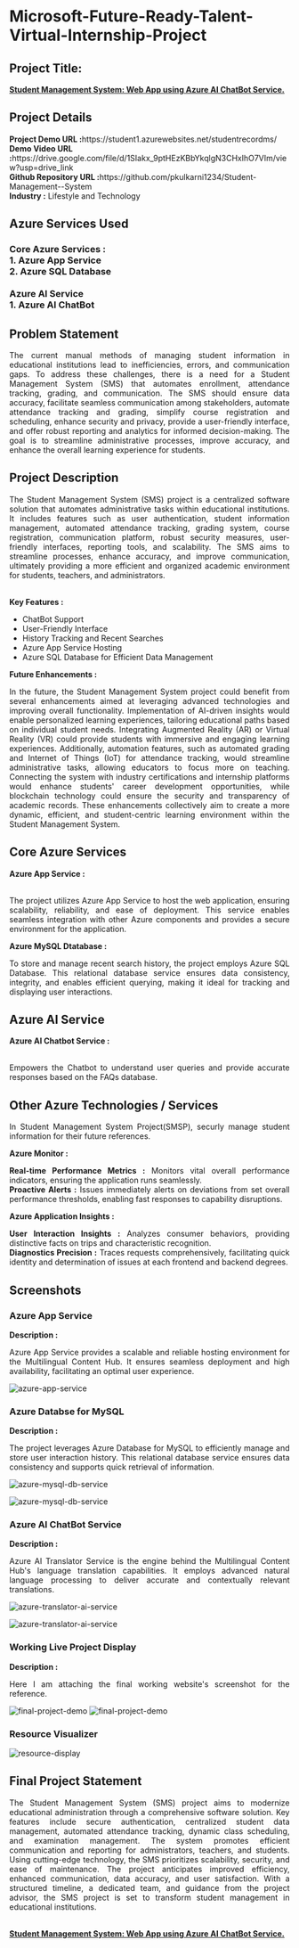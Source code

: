 <h1>Microsoft-Future-Ready-Talent-Virtual-Internship-Project</h1>
<h2>Project Title:</h2><b><a href="https://student1.azurewebsites.net/studentrecordms/">Student Management System: Web App using Azure AI ChatBot Service.</b></a>
<br>
<h2>Project Details</h2>
<b>Project Demo URL :</b>https://student1.azurewebsites.net/studentrecordms/ <br>
<b>Demo Video URL :</b>https://drive.google.com/file/d/1SIakx_9ptHEzKBbYkqlgN3CHxlhO7VIm/view?usp=drive_link <br>
<b>Github Repository URL :</b>https://github.com/pkulkarni1234/Student-Management--System  <br>
<b>Industry :</b> Lifestyle and Technology<br>
<h2>Azure Services Used </h2>
<h3>
Core Azure Services : <br>
1. Azure App Service <br>
2. Azure SQL Database<br> <br>
Azure AI Service <br>
1. Azure AI ChatBot
</h3>
<h2>Problem Statement</h2>
<p align="justify">The current manual methods of managing student information in educational institutions lead to inefficiencies, errors, and communication gaps. To address these challenges, there is a need for a Student Management System (SMS) that automates enrollment, attendance tracking, grading, and communication. The SMS should ensure data accuracy, facilitate seamless communication among stakeholders, automate attendance tracking and grading, simplify course registration and scheduling, enhance security and privacy, provide a user-friendly interface, and offer robust reporting and analytics for informed decision-making. The goal is to streamline administrative processes, improve accuracy, and enhance the overall learning experience for students.</p>
<h2>Project Description</h2>
<p align="justify">
The Student Management System (SMS) project is a centralized software solution that automates administrative tasks within educational institutions. It includes features such as user authentication, student information management, automated attendance tracking, grading system, course registration, communication platform, robust security measures, user-friendly interfaces, reporting tools, and scalability. The SMS aims to streamline processes, enhance accuracy, and improve communication, ultimately providing a more efficient and organized academic environment for students, teachers, and administrators.</p><br>
<b>Key Features :</b>
<ul>
    <li>ChatBot Support</li>
    <li>User-Friendly Interface</li>
    <li>History Tracking and Recent Searches</li>
    <li>Azure App Service Hosting</li>
    <li>Azure SQL Database for Efficient Data Management</li>
</ul>
<b>Future Enhancements :</b><br>
<p align="justify">
In the future, the Student Management System project could benefit from several enhancements aimed at leveraging advanced technologies and improving overall functionality. Implementation of AI-driven insights would enable personalized learning experiences, tailoring educational paths based on individual student needs. Integrating Augmented Reality (AR) or Virtual Reality (VR) could provide students with immersive and engaging learning experiences. Additionally, automation features, such as automated grading and Internet of Things (IoT) for attendance tracking, would streamline administrative tasks, allowing educators to focus more on teaching. Connecting the system with industry certifications and internship platforms would enhance students' career development opportunities, while blockchain technology could ensure the security and transparency of academic records. These enhancements collectively aim to create a more dynamic, efficient, and student-centric learning environment within the Student Management System.</p>
<h2>Core Azure Services</h2>
<b>Azure App Service :</b><br><p align="justify"><br>The project utilizes Azure App Service to host the web application, ensuring scalability, reliability, and ease of deployment. This service enables seamless integration with other Azure components and provides a secure environment for the application.</p>

<b>Azure MySQL Dtatabase :</b><br><p align="justify">To store and manage recent search history, the project employs Azure SQL Database. This relational database service ensures data consistency, integrity, and enables efficient querying, making it ideal for tracking and displaying user interactions.</p>
<h2>Azure AI Service</h2>
<b>Azure AI Chatbot Service :</b><br><br><p align="justify">Empowers the Chatbot to understand user queries and provide accurate responses based on the FAQs database.</p>
<h2>Other Azure Technologies / Services</h2>
<p align="justify">In Student Management System Project(SMSP), securly manage student information for their future references.</p>

<b>Azure Monitor :</b><p align="justify"><b>Real-time Performance Metrics :</b> Monitors vital overall performance indicators, ensuring the application runs seamlessly.<br>
<b>Proactive Alerts :</b> Issues immediately alerts on deviations from set overall performance thresholds, enabling fast responses to capability disruptions.</p>
<b>Azure Application Insights :</b><p align="justify">
<b>User Interaction Insights :</b> Analyzes consumer behaviors, providing distinctive facts on trips and characteristic recognition.<br>
<b>Diagnostics Precision :</b> Traces requests comprehensively, facilitating quick identity and determination of issues at each frontend and backend degrees.

<h2>Screenshots</h2>
<h3>Azure App Service</h3>
<b>Description :</b><p align="justify">Azure App Service provides a scalable and reliable hosting environment for the Multilingual Content Hub. It ensures seamless deployment and high availability, facilitating an optimal user experience.</p>
<img src="https://github.com/pkulkarni1234/Student-Management--System/blob/main/studentrecordms/screenshots/webapp.png" alt="azure-app-service"></img><br>
<h3>Azure Databse for MySQL</h3>
<b>Description :</b><p align="justify"> The project leverages Azure Database for MySQL to efficiently manage and store user interaction history. This relational database service ensures data consistency and supports quick retrieval of information.</p>

<img src="https://github.dev/pkulkarni1234/Student-Management--System" alt="azure-mysql-db-service"></img><br>

<img src="https://github.com/pkulkarni1234/Student-Management--System/blob/main/studentrecordms/screenshots/database.png" alt="azure-mysql-db-service"></img><br>

<h3>Azure AI ChatBot Service</h3>
<b>Description :</b><p align="justify">Azure AI Translator Service is the engine behind the Multilingual Content Hub's language translation capabilities. It employs advanced natural language processing to deliver accurate and contextually relevant translations.</p>

<img src="" alt="azure-translator-ai-service"></img><br>

<img src="https://github.com/pkulkarni1234/Student-Management--System/blob/main/studentrecordms/screenshots/chatbot.png" alt="azure-translator-ai-service"></img><br>

<h3>Working Live Project Display</h3>
<b>Description :</b><p align="justify">Here I am attaching the final working website's screenshot for the reference.</p>
<img src="https://github.com/pkulkarni1234/Student-Management--System/blob/main/studentrecordms/screenshots/project1.png" alt="final-project-demo"></img>
<img src="https://github.com/pkulkarni1234/Student-Management--System/blob/main/studentrecordms/screenshots/project2.png" alt="final-project-demo"></img>

<h3>Resource Visualizer</h3>
<img src="https://github.com/pkulkarni1234/Student-Management--System/blob/main/studentrecordms/screenshots/visualizer.png" alt="resource-display"></img>

<h2>Final Project Statement</h2>
<p align="justify">
The Student Management System (SMS) project aims to modernize educational administration through a comprehensive software solution. Key features include secure authentication, centralized student data management, automated attendance tracking, dynamic class scheduling, and examination management. The system promotes efficient communication and reporting for administrators, teachers, and students. Using cutting-edge technology, the SMS prioritizes scalability, security, and ease of maintenance. The project anticipates improved efficiency, enhanced communication, data accuracy, and user satisfaction. With a structured timeline, a dedicated team, and guidance from the project advisor, the SMS project is set to transform student management in educational institutions.
</p>
 <br>
</h2><b><a href="https://student1.azurewebsites.net/studentrecordms/">Student Management System: Web App using Azure AI ChatBot Service.</b></a>


